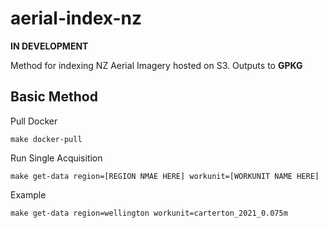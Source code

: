 # aerial-index-nz

**IN DEVELOPMENT**

Method for indexing NZ Aerial Imagery hosted on S3. Outputs to **GPKG**

## Basic Method

Pull Docker

```
make docker-pull
```

Run Single Acquisition

```
make get-data region=[REGION NMAE HERE] workunit=[WORKUNIT NAME HERE]
```

Example

```
make get-data region=wellington workunit=carterton_2021_0.075m
```